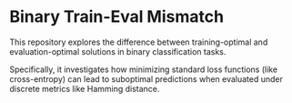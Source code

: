 # Binary Train-Eval Mismatch

This repository explores the difference between training-optimal and evaluation-optimal solutions in binary classification tasks.  

Specifically, it investigates how minimizing standard loss functions (like cross-entropy) can lead to suboptimal predictions when evaluated under discrete metrics like Hamming distance.
